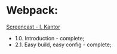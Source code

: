 # Webpack:

[Screencast - I. Kantor](https://www.youtube.com/playlist?list=PLDyvV36pndZHfBThhg4Z0822EEG9VGenn)

+ 1.0. Introduction - complete;
+ 2.1. Easy build, easy config - complete;



